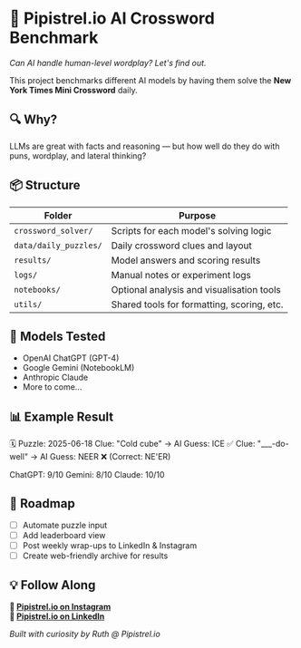 # 🧠 Pipistrel.io AI Crossword Benchmark
*Can AI handle human-level wordplay? Let's find out.*

This project benchmarks different AI models by having them solve the **New York Times Mini Crossword** daily.

## 🔍 Why?
LLMs are great with facts and reasoning — but how well do they do with puns, wordplay, and lateral thinking?

## 📦 Structure

| Folder | Purpose |
|--------|---------|
| `crossword_solver/` | Scripts for each model's solving logic |
| `data/daily_puzzles/` | Daily crossword clues and layout |
| `results/` | Model answers and scoring results |
| `logs/` | Manual notes or experiment logs |
| `notebooks/` | Optional analysis and visualisation tools |
| `utils/` | Shared tools for formatting, scoring, etc. |

## 🤖 Models Tested
- OpenAI ChatGPT (GPT-4)
- Google Gemini (NotebookLM)
- Anthropic Claude
- More to come...

## 📊 Example Result
🗓️ Puzzle: 2025-06-18
Clue: "Cold cube" → AI Guess: ICE ✅
Clue: "___-do-well" → AI Guess: NEER ❌ (Correct: NE'ER)

ChatGPT: 9/10
Gemini: 8/10
Claude: 10/10

## 🚀 Roadmap
- [ ] Automate puzzle input
- [ ] Add leaderboard view
- [ ] Post weekly wrap-ups to LinkedIn & Instagram
- [ ] Create web-friendly archive for results

## 💡 Follow Along
**🔗 [Pipistrel.io on Instagram]()**  
**🔗 [Pipistrel.io on LinkedIn]()**

*Built with curiosity by Ruth @ Pipistrel.io*
